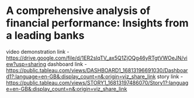 # A comprehensive analysis of financial performance: Insights from a leading banks
video demonstration link -https://drive.google.com/file/d/1ER2slqTV_ax5Q1ZjOQg46yRTgtVWOeJN/view?usp=sharing
dashboard link - https://public.tableau.com/views/DASHBOARD1_16813196691030/Dashboard1?:language=en-GB&:display_count=n&:origin=viz_share_link
story link - https://public.tableau.com/views/STORY1_16813197486070/Story1?:language=en-GB&:display_count=n&:origin=viz_share_link
